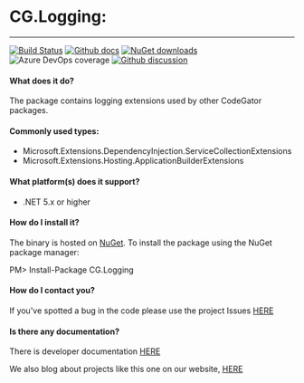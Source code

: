 # CG.Logging: 
---
[![Build Status](https://dev.azure.com/codegator/CG.Logging/_apis/build/status/CodeGator.CG.Logging?branchName=master)](https://dev.azure.com/codegator/CG.Logging/_build/latest?definitionId=16&branchName=master)
[![Github docs](https://img.shields.io/static/v1?label=Documentation&message=online&color=blue)](https://codegator.github.io/CG.Logging/index.html)
[![NuGet downloads](https://img.shields.io/nuget/dt/CG.Logging.svg?style=flat)](https://nuget.org/packages/CG.Logging)
![Azure DevOps coverage](https://img.shields.io/azure-devops/coverage/codegator/CG.Logging/16)
[![Github discussion](https://img.shields.io/badge/Discussion-online-blue)](https://github.com/CodeGator/CG.Logging/discussions)

#### What does it do?
The package contains logging extensions used by other CodeGator packages.

#### Commonly used types:
* Microsoft.Extensions.DependencyInjection.ServiceCollectionExtensions
* Microsoft.Extensions.Hosting.ApplicationBuilderExtensions

#### What platform(s) does it support?
* .NET 5.x or higher

#### How do I install it?
The binary is hosted on [NuGet](https://www.nuget.org/packages/CG.Logging/). To install the package using the NuGet package manager:

PM> Install-Package CG.Logging

#### How do I contact you?
If you've spotted a bug in the code please use the project Issues [HERE](https://github.com/CodeGator/CG.Logging/issues)

#### Is there any documentation?
There is developer documentation [HERE](https://codegator.github.io/CG.Logging/)

We also blog about projects like this one on our website, [HERE](http://www.codegator.com)
